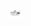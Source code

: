 <img align="right" alt="Coding" width="20" src="https://raw.githubusercontent.com/devSouvik/devSouvik/master/gif3.gif">

